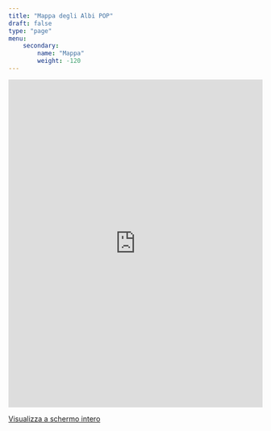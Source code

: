 ```yaml
---
title: "Mappa degli Albi POP"
draft: false
type: "page"
menu:
    secondary:
        name: "Mappa"
        weight: -120
---
```


<iframe width="100%" height="650px" frameBorder="0" src="http://umap.openstreetmap.fr/it/map/albo-pop_64767?scaleControl=false&miniMap=false&scrollWheelZoom=false&zoomControl=true&allowEdit=false&moreControl=true&datalayersControl=true&onLoadPanel=undefined&captionBar=false"></iframe><p><a href="http://umap.openstreetmap.fr/it/map/albo-pop_64767">Visualizza a schermo intero</a></p>


